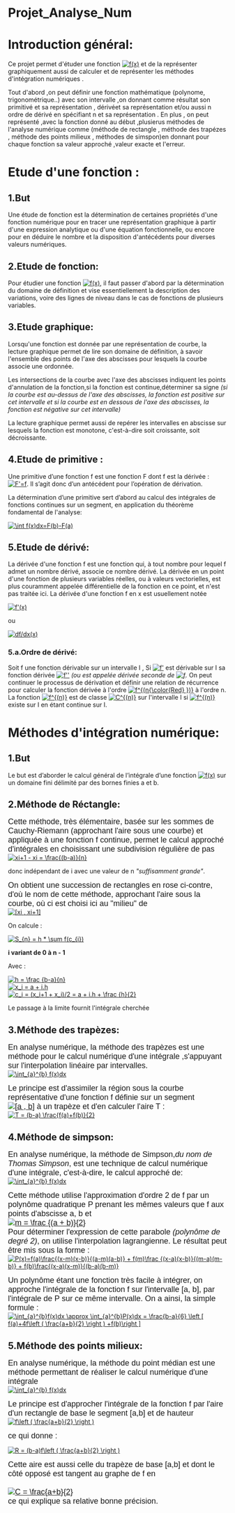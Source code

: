 # Projet_Analyse_Num
# Introduction général:

<p> Ce projet permet d'étuder une fonction <a href="https://www.codecogs.com/eqnedit.php?latex=f(x)" target="_blank"> <img src="https://latex.codecogs.com/gif.latex?f(x)" title="f(x)" /></a> et de la  représenter graphiquement  aussi de calculer et de représenter les méthodes d'intégration numériques .</p>
<p>Tout d'abord ,on peut  définir une fonction mathématique (polynome, trigonométrique..) avec son intervalle ,on donnant comme résultat son primitivé et sa représentation , dérivéet sa représentation et/ou aussi n ordre de dérivé en spécifiant n et sa représentation . En plus , on peut représenté ,avec la fonction donné au début ,plusierus méthodes de l'analyse numérique comme (méthode de rectangle , méthode des trapézes , méthode des points milieux , méthodes de simspon)en donnant pour chaque fonction sa valeur approché ,valeur exacte et l'erreur.</p>

# Etude d'une fonction :

## 1.But
<p>Une étude de fonction est la détermination de certaines propriétés d'une fonction numérique pour en tracer une représentation graphique à partir d'une expression analytique ou d'une équation fonctionnelle, ou encore pour en déduire le nombre et la disposition d'antécédents pour diverses valeurs numériques.</p>


## 2.Etude de fonction:
<p>Pour étudier une fonction <a href="https://www.codecogs.com/eqnedit.php?latex=f(x)" target="_blank"> <img src="https://latex.codecogs.com/gif.latex?f(x)" title="f(x)" /></a>, il faut passer d'abord par la détermination du domaine de définition et vise essentiellement la description des variations, voire des lignes de niveau dans le cas de fonctions de plusieurs variables.</p>

## 3.Etude graphique:
<p>Lorsqu'une fonction est donnée par une représentation de courbe, la lecture graphique permet de lire son domaine de définition, à savoir l'ensemble des points de l'axe des abscisses pour lesquels la courbe associe une ordonnée.</p>
<p>Les intersections de la courbe avec l'axe des abscisses indiquent les points d'annulation de la fonction,si la fonction est continue,déterminer sa signe <i>(si la courbe est au-dessus de l'axe des abscisses, la fonction est positive sur cet intervalle et si la courbe est en dessous de l'axe des abscisses, la fonction est négative sur cet intervalle)</i></p>
<p>La lecture graphique permet aussi de repérer les intervalles en abscisse sur lesquels la fonction est monotone, c'est-à-dire soit croissante, soit décroissante.</p>

## 4.Etude de primitive :
<p>Une primitive d’une fonction  f est une fonction F dont f est la dérivée : <a href="https://www.codecogs.com/eqnedit.php?latex=F'=f" target="_blank"><img src="https://latex.codecogs.com/gif.latex?F'=f" title="F'=f" style="text-align:center;" /></a>. Il s’agit donc d’un antécédent pour l’opération de dérivation.</p>

<p>La détermination d’une primitive sert d’abord au calcul des intégrales de fonctions continues sur un segment, en application du théorème fondamental de l'analyse:</p> 
<a href="https://www.codecogs.com/eqnedit.php?latex=\int&space;f(x)dx=F(b)-F(a)" target="_blank"><img src="https://latex.codecogs.com/gif.latex?\int&space;f(x)dx=F(b)-F(a)" title="\int f(x)dx=F(b)-F(a)" /></a>

 ## 5.Etude de dérivé:
<p>La dérivée d'une fonction f est une fonction qui, à tout nombre pour lequel f admet un nombre dérivé, associe ce nombre dérivé. La dérivée en un point d'une fonction de plusieurs variables réelles, ou à valeurs vectorielles, est plus couramment appelée différentielle de la fonction en ce point, et n'est pas traitée ici. La dérivée d'une fonction f en x est usuellement notée</p> 
<a href="https://www.codecogs.com/eqnedit.php?latex=f'(x)" target="_blank"><img src="https://latex.codecogs.com/gif.latex?f'(x)" title="f'(x)" /></a> 
<p>ou</p> 
<a href="https://www.codecogs.com/eqnedit.php?latex=df/dx(x)" target="_blank"><img src="https://latex.codecogs.com/gif.latex?df/dx(x)" title="df/dx(x)" /></a>
 
 ### 5.a.Ordre de dérivé:
<p> Soit f une fonction dérivable sur un intervalle I ,  Si <a href="https://www.codecogs.com/eqnedit.php?latex=f'" target="_blank"><img src="https://latex.codecogs.com/gif.latex?f'" title="f'" /></a> est dérivable sur I sa fonction dérivée <a href="https://www.codecogs.com/eqnedit.php?latex=f''" target="_blank"><img src="https://latex.codecogs.com/gif.latex?f''" title="f''" /></a> <i>(ou  est appelée dérivée seconde de <a href="https://www.codecogs.com/eqnedit.php?latex=f''" target="_blank"><img src="https://latex.codecogs.com/gif.latex?f" title="f" /></a>.</i>
On peut continuer le processus de dérivation et définir une relation de récurrence pour calculer la fonction dérivée  à l'ordre <a href="https://www.codecogs.com/eqnedit.php?latex=f^{(n{\color{Red}&space;})}" target="_blank"><img src="https://latex.codecogs.com/gif.latex?f^{(n{\color{Red}&space;})}" title="f^{(n{\color{Red} })}" /></a> à l'ordre n.
La fonction <a href="https://www.codecogs.com/eqnedit.php?latex=f^{(n)}" target="_blank"><img src="https://latex.codecogs.com/gif.latex?f^{(n)}" title="f^{(n)}" /></a> est de classe <a href="https://www.codecogs.com/eqnedit.php?latex=C^{(n)}" target="_blank"><img src="https://latex.codecogs.com/gif.latex?C^{(n)}" title="C^{(n)}" /></a> sur l'intervalle I si <a href="https://www.codecogs.com/eqnedit.php?latex=f^{(n)}" target="_blank"><img src="https://latex.codecogs.com/gif.latex?C^{(n)}" title="f^{(n)}" /></a> existe sur I en étant continue sur I.</p>

# Méthodes d'intégration numérique: 

## 1.But
<p>Le but  est d’aborder le calcul général de l’intégrale d’une fonction  <a href="https://www.codecogs.com/eqnedit.php?latex=C^{(n)}" target="_blank"><img src="https://latex.codecogs.com/gif.latex?C^{(n)}" title="f(x)" /></a> sur un domaine fini délimité par des bornes finies a et b.</p>


## 2.Méthode de Réctangle:

<FONT FACE="Arial, Helvetica, sans-serif" size="4">Cette méthode, très élémentaire, basée sur les sommes de Cauchy-Riemann (approchant l'aire sous une courbe) et appliquée à une fonction f continue, permet le calcul approché d'intégrales en choisissant une subdivision régulière de pas </Font> <br/>
<a href="https://www.codecogs.com/eqnedit.php?latex=xi&plus;1&space;-&space;xi&space;=&space;\frac{(b-a)}{n}" target="_blank"><img src="https://latex.codecogs.com/gif.latex?xi&plus;1&space;-&space;xi&space;=&space;\frac{(b-a)}{n}" title="xi+1 - xi = \frac{(b-a)}{n}" /></a>
<p>donc indépendant de i avec une valeur de n <i>"suffisamment grande"</i>.</p>
<FONT FACE="Arial, Helvetica, sans-serif" size="4">On obtient une succession de rectangles en rose ci-contre, d'où le nom de cette méthode, approchant l'aire sous la courbe,  où ci est choisi ici au "milieu" de </FONT> <br/>
<a href="https://www.codecogs.com/eqnedit.php?latex=[xi&space;,&space;xi&plus;1]" target="_blank"><img src="https://latex.codecogs.com/gif.latex?[xi&space;,&space;xi&plus;1]" title="[xi , xi+1]" /></a>
<p>On calcule :</p>
<a href="https://www.codecogs.com/eqnedit.php?latex=S_{n}&space;=&space;h&space;*&space;\sum&space;f(c_{i})" target="_blank"><img src="https://latex.codecogs.com/gif.latex?S_{n}&space;=&space;h&space;*&space;\sum&space;f(c_{i})" title="S_{n} = h * \sum f(c_{i})" /></a>
<p><b>i variant de 0 à n - 1</b></p>
<p>Avec : </p>
<a href="https://www.codecogs.com/eqnedit.php?latex=h&space;=&space;\frac&space;{b-a}{n}" target="_blank"><img src="https://latex.codecogs.com/gif.latex?h&space;=&space;\frac&space;{b-a}{n}" title="h = \frac {b-a}{n}" /></a> <br/>
<a href="https://www.codecogs.com/eqnedit.php?latex=x_i&space;=&space;a&space;&plus;&space;i.h" target="_blank"><img src="https://latex.codecogs.com/gif.latex?x_i&space;=&space;a&space;&plus;&space;i.h" title="x_i = a + i.h" /></a> <br/>
<a href="https://www.codecogs.com/eqnedit.php?latex=c_i&space;=&space;(x_i&plus;1&space;&plus;&space;x_i)/2&space;=&space;a&space;&plus;&space;i.h&space;&plus;&space;\frac&space;{h}{2}" target="_blank"><img src="https://latex.codecogs.com/gif.latex?c_i&space;=&space;(x_i&plus;1&space;&plus;&space;x_i)/2&space;=&space;a&space;&plus;&space;i.h&space;&plus;&space;\frac&space;{h}{2}" title="c_i = (x_i+1 + x_i)/2 = a + i.h + \frac {h}{2}" /></a>
<p>Le passage à la limite fournit l'intégrale cherchée</p>

## 3.Méthode des trapèzes:

<FONT FACE="Arial, Helvetica, sans-serif" size="4">En analyse numérique, la méthode des trapèzes est une méthode pour le calcul numérique d'une intégrale ,s'appuyant sur l'interpolation linéaire par intervalles.</FONT> </br>
<a href="https://www.codecogs.com/eqnedit.php?latex=\int_{a}^{b}&space;f(x)dx" target="_blank"><img src="https://latex.codecogs.com/gif.latex?\int_{a}^{b}&space;f(x)dx" title="\int_{a}^{b} f(x)dx" /></a>

<FONT FACE="Arial, Helvetica, sans-serif" size="4">Le principe est d'assimiler la région sous la courbe représentative d'une fonction f définie sur un segment </br>
<a href="https://www.codecogs.com/eqnedit.php?latex=[a&space;,&space;b]" target="_blank"><img src="https://latex.codecogs.com/gif.latex?[a&space;,&space;b]" title="[a , b]" /></a> à un trapèze et d'en calculer l'aire T :</FONT>
<br/><a href="https://www.codecogs.com/eqnedit.php?latex=T&space;=&space;(b-a)&space;\frac{f(a)&plus;f(b)}{2}" target="_blank"><img src="https://latex.codecogs.com/gif.latex?T&space;=&space;(b-a)&space;\frac{f(a)&plus;f(b)}{2}" title="T = (b-a) \frac{f(a)+f(b)}{2}" /></a>

## 4.Méthode de simpson:

<FONT FACE="Arial, Helvetica, sans-serif" size="4">En analyse numérique, la méthode de Simpson,<i>du nom de Thomas Simpson</i>, est une technique de calcul numérique d'une intégrale, c'est-à-dire, le calcul approché de:</FONT> <br/>
<a href="https://www.codecogs.com/eqnedit.php?latex=\int_{a}^{b}&space;f(x)dx" target="_blank"><img src="https://latex.codecogs.com/gif.latex?\int_{a}^{b}&space;f(x)dx" title="\int_{a}^{b} f(x)dx" /></a>

<FONT FACE="Arial, Helvetica, sans-serif" size="4">Cette méthode utilise l'approximation d'ordre 2 de f par un polynôme quadratique P prenant les mêmes valeurs que f aux points d'abscisse a, b et <br/>
<a href="https://www.codecogs.com/eqnedit.php?latex=m&space;=&space;\frac&space;{(a&space;&plus;&space;b)}{2}" target="_blank"><img src="https://latex.codecogs.com/gif.latex?m&space;=&space;\frac&space;{(a&space;&plus;&space;b)}{2}" title="m = \frac {(a + b)}{2}" /></a> <br/>
Pour déterminer l'expression de cette parabole <i>(polynôme de degré 2)</i>, on utilise l'interpolation lagrangienne. Le résultat peut être mis sous la forme :</FONT><br/>
<a href="https://www.codecogs.com/eqnedit.php?latex=P(x)=f(a)\frac{(x-m)(x-b)}{(a-m)(a-b)}&space;&plus;&space;f(m)\frac&space;{(x-a)(x-b)}{(m-a)(m-b)}&space;&plus;&space;f(b)\frac{(x-a)(x-m)}{(b-a)(b-m)}" target="_blank"><img src="https://latex.codecogs.com/gif.latex?P(x)=f(a)\frac{(x-m)(x-b)}{(a-m)(a-b)}&space;&plus;&space;f(m)\frac&space;{(x-a)(x-b)}{(m-a)(m-b)}&space;&plus;&space;f(b)\frac{(x-a)(x-m)}{(b-a)(b-m)}" title="P(x)=f(a)\frac{(x-m)(x-b)}{(a-m)(a-b)} + f(m)\frac {(x-a)(x-b)}{(m-a)(m-b)} + f(b)\frac{(x-a)(x-m)}{(b-a)(b-m)}" /></a>

<FONT FACE="Arial, Helvetica, sans-serif" size="4">Un polynôme étant une fonction très facile à intégrer, on approche l'intégrale de la fonction f sur l'intervalle [a, b], par l'intégrale de P sur ce même intervalle. On a ainsi, la simple formule :</FONT> <br/>
<a href="https://www.codecogs.com/eqnedit.php?latex=\int_{a}^{b}f(x)dx&space;\approx&space;\int_{a}^{b}P(x)dx&space;=&space;\frac{b-a}{6}&space;\left&space;[&space;f(a)&plus;4f\left&space;(&space;\frac{a&plus;b}{2}&space;\right&space;)&space;&plus;f(b)\right&space;]" target="_blank"><img src="https://latex.codecogs.com/gif.latex?\int_{a}^{b}f(x)dx&space;\approx&space;\int_{a}^{b}P(x)dx&space;=&space;\frac{b-a}{6}&space;\left&space;[&space;f(a)&plus;4f\left&space;(&space;\frac{a&plus;b}{2}&space;\right&space;)&space;&plus;f(b)\right&space;]" title="\int_{a}^{b}f(x)dx \approx \int_{a}^{b}P(x)dx = \frac{b-a}{6} \left [ f(a)+4f\left ( \frac{a+b}{2} \right ) +f(b)\right ]" /></a>

## 5.Méthode des points milieux:


<FONT FACE="Arial, Helvetica, sans-serif" size="4">En analyse numérique, la méthode du point médian est une méthode permettant de réaliser le calcul numérique d'une intégrale </FONT> <br/>
<a href="https://www.codecogs.com/eqnedit.php?latex=\int_{a}^{b}&space;f(x)dx" target="_blank"><img src="https://latex.codecogs.com/gif.latex?\int_{a}^{b}&space;f(x)dx" title="\int_{a}^{b} f(x)dx" /></a>


<FONT FACE="Arial, Helvetica, sans-serif" size="4">Le principe est d'approcher l'intégrale de la fonction f par l'aire d'un rectangle de base le segment [a,b] et de hauteur </FONT> <br/>
<a href="https://www.codecogs.com/eqnedit.php?latex=f\left&space;(&space;\frac{a&plus;b}{2}&space;\right&space;)" target="_blank"><img src="https://latex.codecogs.com/gif.latex?f\left&space;(&space;\frac{a&plus;b}{2}&space;\right&space;)" title="f\left ( \frac{a+b}{2} \right )" /></a>

<FONT FACE="Arial, Helvetica, sans-serif" size="4">ce qui donne : </FONT>

<a href="https://www.codecogs.com/eqnedit.php?latex=R&space;=&space;(b-a)f\left&space;(&space;\frac{a&plus;b}{2}&space;\right&space;)" target="_blank"><img src="https://latex.codecogs.com/gif.latex?R&space;=&space;(b-a)f\left&space;(&space;\frac{a&plus;b}{2}&space;\right&space;)" title="R = (b-a)f\left ( \frac{a+b}{2} \right )" /></a>
  
<FONT FACE="Arial, Helvetica, sans-serif" size="4">Cette aire est aussi celle du trapèze de base [a,b] et dont le côté opposé est tangent au graphe de f en <br/>  
<a href="https://www.codecogs.com/eqnedit.php?latex=C&space;=&space;\frac{a&plus;b}{2}" target="_blank"><img src="https://latex.codecogs.com/gif.latex?C&space;=&space;\frac{a&plus;b}{2}" title="C = \frac{a+b}{2}" /></a> <br/>
ce qui explique sa relative bonne précision.</FONT>
